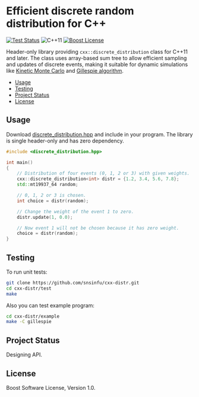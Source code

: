 # Efficient discrete random distribution for C++

[![Test Status][test-badge]][test-url]
![C++11][cxx-badge]
[![Boost License][license-badge]](LICENSE.txt)

Header-only library providing `cxx::discrete_distribution` class for C++11
and later. The class uses array-based sum tree to allow efficient sampling
and updates of discrete events, making it suitable for dynamic simulations like
[Kinetic Monte Carlo][kmc] and [Gillespie algorithm][gillespie].

[kmc]: https://en.wikipedia.org/wiki/Kinetic_Monte_Carlo
[gillespie]: https://en.wikipedia.org/wiki/Gillespie_algorithm

[test-badge]: https://github.com/snsinfu/cxx-distr/workflows/test/badge.svg
[test-url]: https://github.com/snsinfu/cxx-distr/actions?query=workflow%3Atest
[cxx-badge]: https://img.shields.io/badge/C%2B%2B-11-orange.svg
[license-badge]: https://img.shields.io/badge/license-Boost-blue.svg

- [Usage](#usage)
- [Testing](#testing)
- [Project Status](#project-status)
- [License](#license)


## Usage

Download [discrete_distribution.hpp][hpp] and include in your program. The
library is single header-only and has zero dependency.

```c++
#include <discrete_distribution.hpp>

int main()
{
    // Distribution of four events (0, 1, 2 or 3) with given weights.
    cxx::discrete_distribution<int> distr = {1.2, 3.4, 5.6, 7.8};
    std::mt19937_64 random;

    // 0, 1, 2 or 3 is chosen.
    int choice = distr(random);

    // Change the weight of the event 1 to zero.
    distr.update(1, 0.0);

    // Now event 1 will not be chosen because it has zero weight.
    choice = distr(random);
}
```

[hpp]: https://github.com/snsinfu/cxx-distr/raw/master/include/discrete_distribution.hpp


## Testing

To run unit tests:

```sh
git clone https://github.com/snsinfu/cxx-distr.git
cd cxx-distr/test
make
```

Also you can test example program:

```sh
cd cxx-distr/example
make -C gillespie
```


## Project Status

Designing API.


## License

Boost Software License, Version 1.0.
